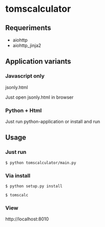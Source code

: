# tomscalculator

## Requeriments
- aiohttp
- aiohttp_jinja2

## Application variants
### Javascript only
jsonly.html

Just open  jsonly.html  in browser

### Python + Html
Just run python-application or install and run

## Usage
### Just run
```$ python tomscalculator/main.py```

### Via install
```$ python setup.py install```

```$ tomscalc```

### View
http://localhost:8010

